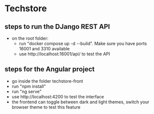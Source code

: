 # Techstore

## steps to run the DJango REST API
- on the root folder:
  - run "docker compose up -d --build". Make sure you have ports 16001 and 3310 available
  - use http://localhost:16001/api/ to test the API

## steps for the Angular project
- go inside the folder techstore-front
- run "npm install"
- run "ng serve"
- use http://localhost:4200 to test the interface
- the frontend can toggle between dark and light themes, switch your browser theme to test this feature
